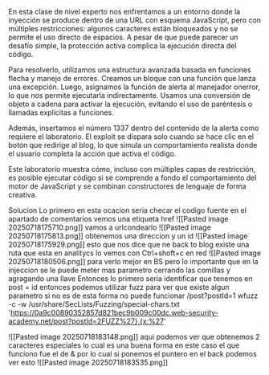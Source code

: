 En esta clase de nivel experto nos enfrentamos a un entorno donde la inyección se produce dentro de una URL con esquema JavaScript, pero con múltiples restricciones: algunos caracteres están bloqueados y no se permite el uso directo de espacios. A pesar de que puede parecer un desafío simple, la protección activa complica la ejecución directa del código.

Para resolverlo, utilizamos una estructura avanzada basada en funciones flecha y manejo de errores. Creamos un bloque con una función que lanza una excepción. Luego, asignamos la función de alerta al manejador onerror, lo que nos permite ejecutarla indirectamente. Usamos una conversión de objeto a cadena para activar la ejecución, evitando el uso de paréntesis o llamadas explícitas a funciones.

Además, insertamos el número 1337 dentro del contenido de la alerta como requiere el laboratorio. El exploit se dispara solo cuando se hace clic en el botón que redirige al blog, lo que simula un comportamiento realista donde el usuario completa la acción que activa el código.

Este laboratorio muestra cómo, incluso con múltiples capas de restricción, es posible ejecutar código si se comprende a fondo el comportamiento del motor de JavaScript y se combinan constructores de lenguaje de forma creativa.

Solucion
Lo primero en esta ocacion seria checar el codigo fuente en el apartado de comentarios
vemos una etiqueta href
![[Pasted image 20250718175710.png]]
vamos a urlcondearlo
![[Pasted image 20250718175813.png]]
obtenemos una direccion y un id
![[Pasted image 20250718175929.png]]
esto que nos dice que ne back to blog existe una ruta que esta en analitycs lo vemos con Ctrl+shoft+c en red
![[Pasted image 20250718180506.png]]
para verlo mejor en BS
pero lo importante que en la injeccion se le puede meter mas parametro cerrando las comillas y agragando una llave
Entonces lo primero seria identificar que tenemos en post = id
entonces podemos utilizar fuzz para ver que existe algun parametro si no es de esta forma no puede funcionar
/post?postId=1
wfuzz -c -w /usr/share/SecLists/Fuzzing/special-chars.txt 'https://0a9c00890352857d821bec9b009c00dc.web-security-academy.net/post?postId=2FUZZ%27},{x:%27'

![[Pasted image 20250718183148.png]]
aqui podemos ver que obtenemos 2 caracteres especiales lo cual es una buena forma en este caso el que funciono fue el de &
por lo cual si ponemos el puntero en el back podemos ver esto
![[Pasted image 20250718183535.png]]
